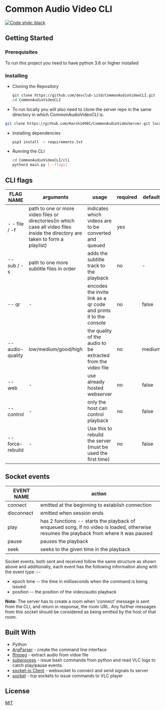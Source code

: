 # Common Audio Video CLI

[![Code style: black](https://img.shields.io/badge/code%20style-black-000000.svg)](https://github.com/psf/black)

## Getting Started

### Prerequisites

To run this project you need to have python 3.6 or higher installed

### Installing

- Cloning the Repository

    ```bash
    git clone https://github.com/devclub-iitd/CommonAudioVideoCLI.git
    cd CommonAudioVideoCLI
    ```
- To run locally you will also need to clone the server repo in the same directory in which CommonAudioVideoCLI is.

```bash
git clone https://github.com/Harsh14901/CommonAudioVideoServer.git local
```

- Installing dependencies

    ```bash
    pip3 install -r requirements.txt
    ```

- Running the CLI

    ```bash
    cd CommonAudioVideoCLI/cli
    python3 main.py [--flags]
    ```

## CLI flags

| FLAG NAME | arguments | usage | required | default
|--|--|--|--|--
| - - file / -f | path to one or more video files or directories(in which case all video files inside the directory are taken to form a playlist) | indicates which videos are to be converted and queued | yes
| -- sub / -s |  path to one more subtitle files in order | adds the subtitle track to the playback | no| -
| -- qr| - |encodes the invite link as a qr code and prints it to the console| no| false
| --audio-quality| low/medium/good/high | the quality of the audio to be extracted from the video file| no | medium
|--web| - | use already hosted webserver | no | false 
|--control| - | only the host can control playback | no | false
| --force-rebuild| - | Use this to rebuild the server (must be used the first time) | no | false
## Socket events

| EVENT NAME | action
|--|--
|connect | emitted at the beginning to establish connection
|disconnect| emitted when session ends
| play | has 2 functions -- starts the playback of enqueued song, if no video is loaded, otherwise resumes the playback from where it was paused
| pause | pauses the playback
| seek  | seeks to the given time in the playback

Socket events, both sent and received follow the same structure as shown above and additionally, each event has the following information along with the event type :--

- epoch time -- the time in milliseconds when the command is being issued
- position -- the position of the video/audio playback

**Note:** The server has to create a room when 'connect' message is sent from the CLI, and return in response, the room URL. Any further messages from this socket should be considered as being emitted by the host of that room.

## Built With

- Python
- [ArgParser](https://pypi.org/project/argparse/) - create the command line interface
- [ffmpeg](https://pypi.org/project/ffmpeg-python/) - extract audio from vidoe file
- [subprocess](https://docs.python.org/3/library/subprocess.html) - issue bash commands from python and read VLC logs to catch play/pause events.
- [socket-io Client](https://python-socketio.readthedocs.io/en/latest/) - websocket to connect and send signals to server
- [socket](https://docs.python.org/3/library/socket.html) - tcp sockets to issue commands to VLC player

## License

[MIT](LICENSE)
